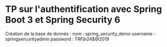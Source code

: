 # TP sur l'authentification avec Spring Boot 3 et Spring Security 6

Création de la base de donnés :
nom : spring_security_demo
username : springsercurityadmin
password : TRFjh24$@2019
